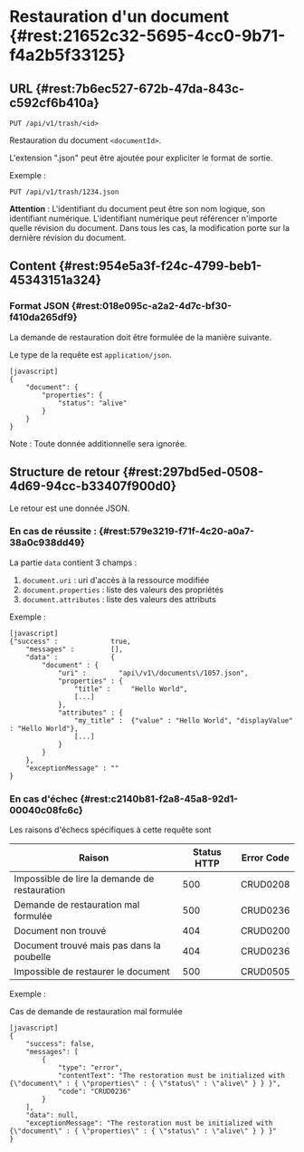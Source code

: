 # Restauration d'un document  {#rest:21652c32-5695-4cc0-9b71-f4a2b5f33125}

## URL {#rest:7b6ec527-672b-47da-843c-c592cf6b410a}

    PUT /api/v1/trash/<id>

Restauration du document `<documentId>`. 

L'extension ".json" peut être ajoutée pour expliciter le format de sortie.

Exemple :

    PUT /api/v1/trash/1234.json


**Attention** : L'identifiant du document peut être son nom logique, son identifiant numérique.
L'identifiant numérique peut référencer n'importe quelle révision du document. 
Dans tous les cas, la modification porte sur la dernière révision du document.

## Content {#rest:954e5a3f-f24c-4799-beb1-45343151a324}

### Format JSON {#rest:018e095c-a2a2-4d7c-bf30-f410da265df9}

La demande de restauration doit être formulée de la manière suivante.

Le type de la requête est `application/json`.

    [javascript]
    {
        "document": {
            "properties": {
                "status": "alive"
            }
        }
    }

Note : Toute donnée additionnelle sera ignorée.

## Structure de retour {#rest:297bd5ed-0508-4d69-94cc-b33407f900d0}

Le retour est une donnée JSON.

### En cas de réussite : {#rest:579e3219-f71f-4c20-a0a7-38a0c938dd49}

La partie `data` contient 3 champs :

1.  `document.uri` : uri d'accès à la ressource modifiée
1.  `document.properties` : liste des valeurs des propriétés
1.  `document.attributes` : liste des valeurs des attributs

Exemple :

    [javascript]
    {"success" :             true,
        "messages" :         [],
        "data" :             {
            "document" : {
                "uri" :        "api\/v1\/documents\/1057.json",
                "properties" : {
                    "title" :     "Hello World",
                    [...]
                },
                "attributes" : {
                    "my_title" :  {"value" : "Hello World", "displayValue" : "Hello World"},
                    [...]
                }
            }
        },
        "exceptionMessage" : ""
    }

### En cas d'échec {#rest:c2140b81-f2a8-45a8-92d1-00040c08fc6c}

Les raisons d'échecs spécifiques à cette requête sont 

|                          Raison                         | Status HTTP | Error Code |
| ------------------------------------------------------- | ----------- | ---------- |
| Impossible de lire la demande de restauration           |         500 | CRUD0208   |
| Demande de restauration mal formulée                    |         500 | CRUD0236   |
| Document non trouvé                                     |         404 | CRUD0200   |
| Document trouvé mais pas dans la poubelle               |         404 | CRUD0236   |
| Impossible de restaurer le document                     |         500 | CRUD0505   |


Exemple : 

Cas de demande de restauration mal formulée

    [javascript]
    {
        "success": false,
        "messages": [
            {
                "type": "error",
                "contentText": "The restoration must be initialized with {\"document\" : { \"properties\" : { \"status\" : \"alive\" } } }",
                "code": "CRUD0236"
            }
        ],
        "data": null,
        "exceptionMessage": "The restoration must be initialized with {\"document\" : { \"properties\" : { \"status\" : \"alive\" } } }"
    }


